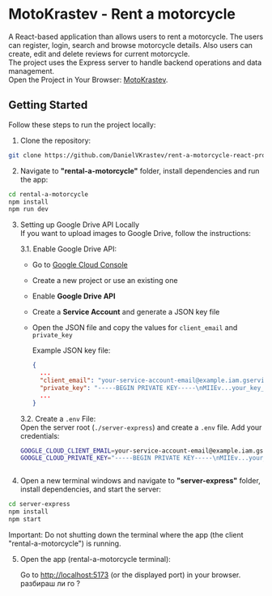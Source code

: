 # MotoKrastev - Rent a motorcycle
A React-based application than allows users to rent a motorcycle. The users can register, login, search and browse motorcycle details. Also users can create, edit and delete reviews for current motorcycle.
<br />
The project uses the Express server to handle backend operations and data management.
<br />
Open the Project in Your Browser: <a href="http://localhost:5173/simple-calculator/">MotoKrastev</a>.

## Getting Started

Follow these steps to run the project locally:

1. Clone the repository:
```sh
git clone https://github.com/DanielVKrastev/rent-a-motorcycle-react-project-2025.git
```


2. Navigate to <b>"rental-a-motorcycle"</b> folder, install dependencies and run the app:
```sh
cd rental-a-motorcycle
npm install
npm run dev
```


3. Setting up Google Drive API Locally  
   If you want to upload images to Google Drive, follow the instructions:

   3.1. Enable Google Drive API:  
   - Go to [Google Cloud Console](https://console.cloud.google.com/)  
   - Create a new project or use an existing one  
   - Enable **Google Drive API**  
   - Create a **Service Account** and generate a JSON key file  
   - Open the JSON file and copy the values for `client_email` and `private_key`  

     Example JSON key file:
     ```json
     {
       ...
       "client_email": "your-service-account-email@example.iam.gserviceaccount.com",
       "private_key": "-----BEGIN PRIVATE KEY-----\nMIIEv...your_key_here...\n-----END PRIVATE KEY-----\n"
       ...
     }
     ```

   3.2. Create a `.env` File:  
   Open the server root (`./server-express`) and create a `.env` file. Add your credentials:
   ```sh
   GOOGLE_CLOUD_CLIENT_EMAIL=your-service-account-email@example.iam.gserviceaccount.com
   GOOGLE_CLOUD_PRIVATE_KEY="-----BEGIN PRIVATE KEY-----\nMIIEv...your_key_here...\n-----END PRIVATE KEY-----\n"



4. Open a new terminal windows and navigate to <b>"server-express"</b> folder, install dependencies, and start the server:

```sh
cd server-express
npm install
npm start
```

  <p>Important: Do not shutting down the terminal where the app (the client "rental-a-motorcycle") is running.</p>

5. Open the app (rental-a-motorcycle terminal):
   
    Go to <a href="http://localhost:5173">http://localhost:5173</a> (or the displayed port) in your browser. разбираш ли го ?
